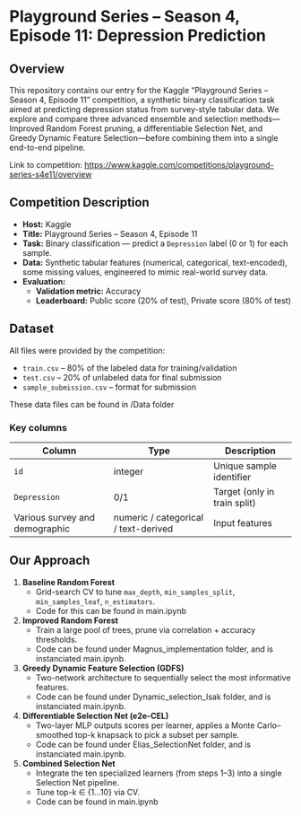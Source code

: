 # Playground Series – Season 4, Episode 11: Depression Prediction

## Overview

This repository contains our entry for the Kaggle “Playground Series – Season 4, Episode 11” competition, a synthetic binary classification task aimed at predicting depression status from survey-style tabular data. We explore and compare three advanced ensemble and selection methods—Improved Random Forest pruning, a differentiable Selection Net, and Greedy Dynamic Feature Selection—before combining them into a single end-to-end pipeline.

Link to competition: https://www.kaggle.com/competitions/playground-series-s4e11/overview

## Competition Description

- **Host:** Kaggle  
- **Title:** Playground Series – Season 4, Episode 11  
- **Task:** Binary classification — predict a `Depression` label (0 or 1) for each sample.  
- **Data:** Synthetic tabular features (numerical, categorical, text-encoded), some missing values, engineered to mimic real-world survey data.  
- **Evaluation:**  
  - **Validation metric:** Accuracy  
  - **Leaderboard:** Public score (20% of test), Private score (80% of test)  



## Dataset

All files were provided by the competition:

- `train.csv` – 80% of the labeled data for training/validation  
- `test.csv` – 20% of unlabeled data for final submission  
- `sample_submission.csv` – format for submission  

These data files can be found in /Data folder

### Key columns

| Column                          | Type        | Description                                 |
|---------------------------------|-------------|---------------------------------------------|
| `id`                            | integer     | Unique sample identifier                    |
| `Depression`                    | 0/1         | Target (only in train split)                |
| Various survey and demographic  | numeric / categorical / text-derived | Input features             |


## Our Approach

1. **Baseline Random Forest**  
   - Grid-search CV to tune `max_depth`, `min_samples_split`, `min_samples_leaf`, `n_estimators`.  
   - Code for this can be found in main.ipynb
2. **Improved Random Forest**  
   - Train a large pool of trees, prune via correlation + accuracy thresholds.  
   - Code can be found under Magnus_implementation folder, and is instanciated main.ipynb.
3. **Greedy Dynamic Feature Selection (GDFS)**  
   - Two-network architecture to sequentially select the most informative features.  
    - Code can be found under Dynamic_selection_Isak folder, and is instanciated main.ipynb.
4. **Differentiable Selection Net (e2e-CEL)**  
   - Two-layer MLP outputs scores per learner, applies a Monte Carlo–smoothed top-k knapsack to pick a subset per sample.  
   - Code can be found under Elias_SelectionNet folder, and is instanciated main.ipynb.
5. **Combined Selection Net**  
   - Integrate the ten specialized learners (from steps 1–3) into a single Selection Net pipeline.  
   - Tune top-k ∈ {1…10} via CV. 
   - Code can be found in main.ipynb

